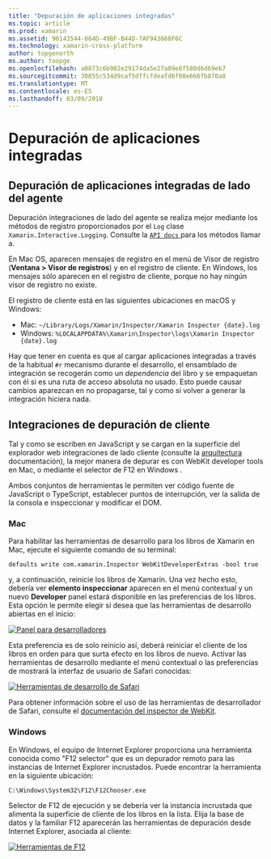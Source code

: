 ```yaml
---
title: "Depuración de aplicaciones integradas"
ms.topic: article
ms.prod: xamarin
ms.assetid: 90143544-084D-49BF-B44D-7AF943668F6C
ms.technology: xamarin-cross-platform
author: topgenorth
ms.author: toopge
ms.openlocfilehash: a0873c6b902e29174da5e27a09e8f580d6d69eb7
ms.sourcegitcommit: 30055c534d9caf5dffcfdeafd6f08e666fb870a8
ms.translationtype: MT
ms.contentlocale: es-ES
ms.lasthandoff: 03/09/2018
---
```

# <a name="debugging-integrations"></a>Depuración de aplicaciones integradas

## <a name="debugging-agent-side-integrations"></a>Depuración de aplicaciones integradas de lado del agente

Depuración integraciones de lado del agente se realiza mejor mediante los métodos de registro proporcionados por el `Log` clase `Xamarin.Interactive.Logging`. Consulte la [ `API docs` ](https://developer.xamarin.com/api/type/Xamarin.Interactive.Logging.Log/) para los métodos llamar a.

En Mac OS, aparecen mensajes de registro en el menú de Visor de registro (**Ventana > Visor de registros**) y en el registro de cliente. En Windows, los mensajes sólo aparecen en el registro de cliente, porque no hay ningún visor de registro no existe.

El registro de cliente está en las siguientes ubicaciones en macOS y Windows:

- Mac: `~/Library/Logs/Xamarin/Inspector/Xamarin Inspector {date}.log`
- Windows: `%LOCALAPPDATA%\Xamarin\Inspector\logs\Xamarin Inspector {date}.log`

Hay que tener en cuenta es que al cargar aplicaciones integradas a través de la habitual `#r` mecanismo durante el desarrollo, el ensamblado de integración se recogerán como un _dependencia_ del libro y se empaquetan con él si es una ruta de acceso absoluta no usado. Esto puede causar cambios aparezcan en no propagarse, tal y como si volver a generar la integración hiciera nada.

## <a name="debugging-client-side-integrations"></a>Integraciones de depuración de cliente

Tal y como se escriben en JavaScript y se cargan en la superficie del explorador web integraciones de lado cliente (consulte la [arquitectura](~/tools/workbooks/sdk/architecture.md) documentación), la mejor manera de depurar es con WebKit developer tools en Mac, o mediante el selector de F12 en Windows .

Ambos conjuntos de herramientas le permiten ver código fuente de JavaScript o TypeScript, establecer puntos de interrupción, ver la salida de la consola e inspeccionar y modificar el DOM.

### <a name="mac"></a>Mac

Para habilitar las herramientas de desarrollo para los libros de Xamarin en Mac, ejecute el siguiente comando de su terminal:

```shell
defaults write com.xamarin.Inspector WebKitDeveloperExtras -bool true
```

y, a continuación, reinicie los libros de Xamarin. Una vez hecho esto, debería ver **elemento inspeccionar** aparecen en el menú contextual y un nuevo **Developer** panel estará disponible en las preferencias de los libros. Esta opción le permite elegir si desea que las herramientas de desarrollo abiertas en el inicio:

[![Panel para desarrolladores](debugging-images/developer-pane-small.png)](debugging-images/developer-pane.png#lightbox)

Esta preferencia es de solo reinicio así, deberá reiniciar el cliente de los libros en orden para que surta efecto en los libros de nuevo. Activar las herramientas de desarrollo mediante el menú contextual o las preferencias de mostrará la interfaz de usuario de Safari conocidas:

[![Herramientas de desarrollo de Safari](debugging-images/mac-dev-tools.png)](debugging-images/mac-dev-tools.png#lightbox)

Para obtener información sobre el uso de las herramientas de desarrollador de Safari, consulte el [documentación del inspector de WebKit][webkit-docs].

### <a name="windows"></a>Windows

En Windows, el equipo de Internet Explorer proporciona una herramienta conocida como "F12 selector" que es un depurador remoto para las instancias de Internet Explorer incrustados. Puede encontrar la herramienta en la siguiente ubicación:

```shell
C:\Windows\System32\F12\F12Chooser.exe
```

Selector de F12 de ejecución y se debería ver la instancia incrustada que alimenta la superficie de cliente de los libros en la lista. Elija la base de datos y la familiar F12 aparecerán las herramientas de depuración desde Internet Explorer, asociada al cliente:

[![Herramientas de F12](debugging-images/windows-dev-tools.png)](debugging-images/windows-dev-tools.png#lightbox)

[webkit-docs]: https://trac.webkit.org/wiki/WebInspector